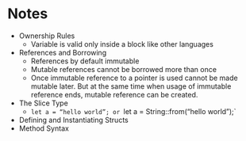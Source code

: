 # Notes

- Ownership Rules
    - Variable is valid only inside a block like other languages
- References and Borrowing
    - References by default immutable
    - Mutable references cannot be borrowed more than once
    - Once immutable reference to a pointer is used cannot be made mutable later.
      But at the same time when usage of immutable reference ends, mutable reference
      can be created.
- The Slice Type
    - `let a = “hello world”; or `let a = String::from(“hello world”);`
- Defining and Instantiating Structs
- Method Syntax
